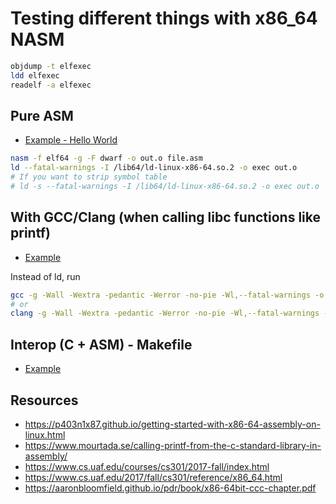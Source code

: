 # Testing different things with x86_64 NASM
```bash
objdump -t elfexec
ldd elfexec
readelf -a elfexec
```

## Pure ASM

- [Example - Hello World](./hello_nasm/hello.asm)

```bash
nasm -f elf64 -g -F dwarf -o out.o file.asm
ld --fatal-warnings -I /lib64/ld-linux-x86-64.so.2 -o exec out.o
# If you want to strip symbol table
# ld -s --fatal-warnings -I /lib64/ld-linux-x86-64.so.2 -o exec out.o
```

## With GCC/Clang (when calling libc functions like printf)

- [Example](./hello_c)

Instead of ld, run

```bash
gcc -g -Wall -Wextra -pedantic -Werror -no-pie -Wl,--fatal-warnings -o exec out.o
# or
clang -g -Wall -Wextra -pedantic -Werror -no-pie -Wl,--fatal-warnings -o exec out.o
```

## Interop (C + ASM) - Makefile

- [Example](./hello_makefile)

## Resources

- https://p403n1x87.github.io/getting-started-with-x86-64-assembly-on-linux.html
- https://www.mourtada.se/calling-printf-from-the-c-standard-library-in-assembly/
- https://www.cs.uaf.edu/courses/cs301/2017-fall/index.html
- https://www.cs.uaf.edu/2017/fall/cs301/reference/x86_64.html
- https://aaronbloomfield.github.io/pdr/book/x86-64bit-ccc-chapter.pdf
